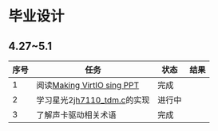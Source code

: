 # 毕业设计

## 4.27~5.1

|序号|任务|状态|结果|
|---|---|---|---|
|1|阅读[Making VirtIO sing PPT](https://fosdem.org/2024/events/attachments/fosdem-2024-1910-making-virtio-sing-implementing-virtio-sound-in-rust-vmm-project/slides/22175/implementing_virtio-sound_in_rust-vmm_project_HhqbjPY.pdf)|完成||
|2|学习星光2[jh7110_tdm.c](https://github.com/muxinyu1/linux/blob/JH7110_VisionFive2_upstream/sound/soc/starfive/jh7110_tdm.c)的实现|进行中||
|3|了解声卡驱动相关术语|完成||

